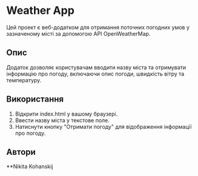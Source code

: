 # Weather App

Цей проект є веб-додатком для отримання поточних погодних умов у зазначеному місті за допомогою API OpenWeatherMap.

## Опис

Додаток дозволяє користувачам вводити назву міста та отримувати інформацію про погоду, включаючи опис погоди, швидкість вітру та температуру.

## Використання

1. Відкрити index.html у вашому браузері.
2. Ввести назву міста у текстове поле.
3. Натиснути кнопку "Отримати погоду" для відображення інформації про погоду.

## Автори

\*\*Nikita Kohanskij
